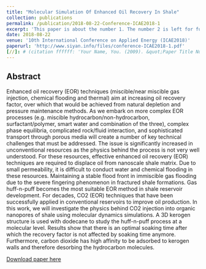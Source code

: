 ```yaml
---
title: "Molecular Simulation Of Enhanced Oil Recovery In Shale"
collection: publications
permalink: /publication/2018-08-22-Conference-ICAE2018-1
excerpt: 'This paper is about the number 1. The number 2 is left for future work.'
date: 2018-08-22
venue: '10th International Conference on Applied Energy (ICAE2018)'
paperurl: 'http://www.siyan.info/files/conference-ICAE2018-1.pdf'
[//]: # (citation ffffff: 'Your Name, You. (2009). &quot;Paper Title Number 1.&quot; <i>Journal 1</i>. 1(1).'）
---
```

## Abstract
Enhanced oil recovery (EOR) techniques (miscible/near miscible gas injection, chemical flooding and thermal) aim at increasing
oil recovery factor, over which that would be achieved from natural depletion and pressure maintenance methods. As we embark
on more complex EOR processes (e.g. miscible hydrocarbon/non-hydrocarbon, surfactant/polymer, smart water and combination
of the three), complex phase equilibria, complicated rock/fluid interaction, and sophisticated transport through porous media will
create a number of key technical challenges that must be addressed. The issue is significantly increased in unconventional resources
as the physics behind the process is not very well understood.
For these resources, effective enhanced oil recovery (EOR) techniques are required to displace oil from nanoscale shale matrix.
Due to small permeability, it is difficult to conduct water and chemical flooding in these resources. Maintaining a stable flood front
in immiscible gas flooding due to the severe fingering phenomenon in fractured shale formations. Gas huff-n-puff becomes the
most suitable EOR method in shale reservoir development. For decades, CO2 (EOR) techniques that have been successfully applied
in conventional reservoirs to improve oil production. In this work, we will investigate the physics behind CO2 injection into organic
nanopores of shale using molecular dynamics simulations. A 3D kerogen structure is used with dodecane to study the huff-n-puff
process at a molecular level. Results show that there is an optimal soaking time after which the recovery factor is not affected by
soaking time anymore. Furthermore, carbon dioxide has high affinity to be adsorbed to kerogen walls and therefore desorbing the
hydrocarbon molecules. 


[Download paper here](http://www.siyan.info/files/conference-ICAE2018-1.pdf)

